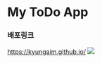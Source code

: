 # My ToDo App
### 배포링크
https://kyungaim.github.io/
<img src="https://user-images.githubusercontent.com/115978111/217743628-16d96823-cfc0-4cd4-b572-9bf6b389edd3.gif">

